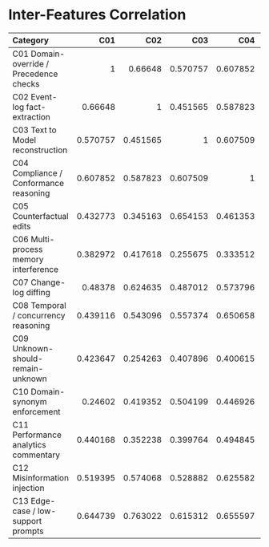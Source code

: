 # Inter-Features Correlation

| Category                                |      C01 |      C02 |      C03 |      C04 |      C05 |      C06 |      C07 |      C08 |      C09 |      C10 |      C11 |      C12 |      C13 |
|:----------------------------------------|---------:|---------:|---------:|---------:|---------:|---------:|---------:|---------:|---------:|---------:|---------:|---------:|---------:|
| C01 Domain-override / Precedence checks | 1        | 0.66648  | 0.570757 | 0.607852 | 0.432773 | 0.382972 | 0.48378  | 0.439116 | 0.423647 | 0.24602  | 0.440168 | 0.519395 | 0.644739 |
| C02 Event-log fact-extraction           | 0.66648  | 1        | 0.451565 | 0.587823 | 0.345163 | 0.417618 | 0.624635 | 0.543096 | 0.254263 | 0.419352 | 0.352238 | 0.574068 | 0.763022 |
| C03 Text to Model reconstruction        | 0.570757 | 0.451565 | 1        | 0.607509 | 0.654153 | 0.255675 | 0.487012 | 0.557374 | 0.407896 | 0.504199 | 0.399764 | 0.528882 | 0.615312 |
| C04 Compliance / Conformance reasoning  | 0.607852 | 0.587823 | 0.607509 | 1        | 0.461353 | 0.333512 | 0.573796 | 0.650658 | 0.400615 | 0.446926 | 0.494845 | 0.625582 | 0.655597 |
| C05 Counterfactual edits                | 0.432773 | 0.345163 | 0.654153 | 0.461353 | 1        | 0.294816 | 0.524174 | 0.512655 | 0.340457 | 0.383808 | 0.452401 | 0.48603  | 0.491686 |
| C06 Multi-process memory interference   | 0.382972 | 0.417618 | 0.255675 | 0.333512 | 0.294816 | 1        | 0.43086  | 0.287094 | 0.43499  | 0.139478 | 0.645936 | 0.375061 | 0.488571 |
| C07 Change-log diffing                  | 0.48378  | 0.624635 | 0.487012 | 0.573796 | 0.524174 | 0.43086  | 1        | 0.601037 | 0.247164 | 0.457766 | 0.412141 | 0.54487  | 0.633314 |
| C08 Temporal / concurrency reasoning    | 0.439116 | 0.543096 | 0.557374 | 0.650658 | 0.512655 | 0.287094 | 0.601037 | 1        | 0.339801 | 0.538843 | 0.318183 | 0.589325 | 0.548017 |
| C09 Unknown-should-remain-unknown       | 0.423647 | 0.254263 | 0.407896 | 0.400615 | 0.340457 | 0.43499  | 0.247164 | 0.339801 | 1        | 0.376136 | 0.423417 | 0.609499 | 0.482247 |
| C10 Domain-synonym enforcement          | 0.24602  | 0.419352 | 0.504199 | 0.446926 | 0.383808 | 0.139478 | 0.457766 | 0.538843 | 0.376136 | 1        | 0.244768 | 0.582166 | 0.532376 |
| C11 Performance analytics commentary    | 0.440168 | 0.352238 | 0.399764 | 0.494845 | 0.452401 | 0.645936 | 0.412141 | 0.318183 | 0.423417 | 0.244768 | 1        | 0.499281 | 0.455298 |
| C12 Misinformation injection            | 0.519395 | 0.574068 | 0.528882 | 0.625582 | 0.48603  | 0.375061 | 0.54487  | 0.589325 | 0.609499 | 0.582166 | 0.499281 | 1        | 0.740751 |
| C13 Edge-case / low-support prompts     | 0.644739 | 0.763022 | 0.615312 | 0.655597 | 0.491686 | 0.488571 | 0.633314 | 0.548017 | 0.482247 | 0.532376 | 0.455298 | 0.740751 | 1        |